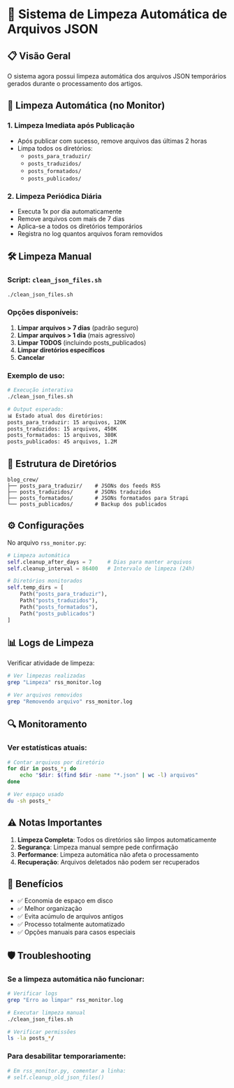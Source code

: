 # 🧹 Sistema de Limpeza Automática de Arquivos JSON

## 📋 Visão Geral

O sistema agora possui limpeza automática dos arquivos JSON temporários gerados durante o processamento dos artigos.

## 🔄 Limpeza Automática (no Monitor)

### 1. **Limpeza Imediata após Publicação**
- Após publicar com sucesso, remove arquivos das últimas 2 horas
- Limpa todos os diretórios:
  - `posts_para_traduzir/`
  - `posts_traduzidos/`
  - `posts_formatados/`
  - `posts_publicados/`

### 2. **Limpeza Periódica Diária**
- Executa 1x por dia automaticamente
- Remove arquivos com mais de 7 dias
- Aplica-se a todos os diretórios temporários
- Registra no log quantos arquivos foram removidos

## 🛠️ Limpeza Manual

### Script: `clean_json_files.sh`

```bash
./clean_json_files.sh
```

### Opções disponíveis:
1. **Limpar arquivos > 7 dias** (padrão seguro)
2. **Limpar arquivos > 1 dia** (mais agressivo)
3. **Limpar TODOS** (incluindo posts_publicados)
4. **Limpar diretórios específicos**
5. **Cancelar**

### Exemplo de uso:
```bash
# Execução interativa
./clean_json_files.sh

# Output esperado:
📊 Estado atual dos diretórios:
posts_para_traduzir: 15 arquivos, 120K
posts_traduzidos: 15 arquivos, 450K
posts_formatados: 15 arquivos, 380K
posts_publicados: 45 arquivos, 1.2M
```

## 📁 Estrutura de Diretórios

```
blog_crew/
├── posts_para_traduzir/    # JSONs dos feeds RSS
├── posts_traduzidos/       # JSONs traduzidos
├── posts_formatados/       # JSONs formatados para Strapi
└── posts_publicados/       # Backup dos publicados
```

## ⚙️ Configurações

No arquivo `rss_monitor.py`:
```python
# Limpeza automática
self.cleanup_after_days = 7     # Dias para manter arquivos
self.cleanup_interval = 86400   # Intervalo de limpeza (24h)

# Diretórios monitorados
self.temp_dirs = [
    Path("posts_para_traduzir"),
    Path("posts_traduzidos"), 
    Path("posts_formatados"),
    Path("posts_publicados")
]
```

## 📊 Logs de Limpeza

Verificar atividade de limpeza:
```bash
# Ver limpezas realizadas
grep "Limpeza" rss_monitor.log

# Ver arquivos removidos
grep "Removendo arquivo" rss_monitor.log
```

## 🔍 Monitoramento

### Ver estatísticas atuais:
```bash
# Contar arquivos por diretório
for dir in posts_*; do
    echo "$dir: $(find $dir -name "*.json" | wc -l) arquivos"
done

# Ver espaço usado
du -sh posts_*
```

## ⚠️ Notas Importantes

1. **Limpeza Completa**: Todos os diretórios são limpos automaticamente
2. **Segurança**: Limpeza manual sempre pede confirmação
3. **Performance**: Limpeza automática não afeta o processamento
4. **Recuperação**: Arquivos deletados não podem ser recuperados

## 🚀 Benefícios

- ✅ Economia de espaço em disco
- ✅ Melhor organização
- ✅ Evita acúmulo de arquivos antigos
- ✅ Processo totalmente automatizado
- ✅ Opções manuais para casos especiais

## 🛡️ Troubleshooting

### Se a limpeza automática não funcionar:
```bash
# Verificar logs
grep "Erro ao limpar" rss_monitor.log

# Executar limpeza manual
./clean_json_files.sh

# Verificar permissões
ls -la posts_*/
```

### Para desabilitar temporariamente:
```python
# Em rss_monitor.py, comentar a linha:
# self.cleanup_old_json_files()
```